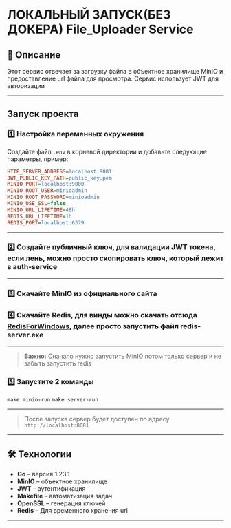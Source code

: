 # ЛОКАЛЬНЫЙ ЗАПУСК(БЕЗ ДОКЕРА) File_Uploader Service

## 📌 Описание

Этот сервис отвечает за загрузку файла в объектное хранилище MinIO и предоставление url файла для просмотра. Сервис использует JWT для авторизации

---
## Запуск проекта

### 1️⃣ Настройка переменных окружения
Создайте файл `.env` в корневой директории и добавьте следующие параметры, пример:

```ini
HTTP_SERVER_ADDRESS=localhost:8081
JWT_PUBLIC_KEY_PATH=public_key.pem
MINIO_PORT=localhost:9000
MINIO_ROOT_USER=minioadmin
MINIO_ROOT_PASSWORD=minioadmin
MINIO_USE_SSL=false
MINIO_URL_LIFETIME=48h
REDIS_URL_LIFETIME=1h
REDIS_PORT=localhost:6379
```

---

### 2️⃣ Создайте публичный ключ, для валидации JWT токена, если лень, можно просто скопировать ключ, который лежит в auth-service

---

### 3️⃣ Скачайте MinIO из официального сайта

### 4️⃣ Скачайте Redis, для винды можно скачать отсюда [RedisForWindows](https://github.com/tporadowski/redis/releases), далее просто запустить файл redis-server.exe

---
> **Важно:** Сначало нужно запустить MinIO потом только сервер и не забыть запустить redis

### 5️⃣ Запустите 2 команды 

``` make minio-run ```
``` make server-run ```

---

> После запуска сервер будет доступен по адресу `http://localhost:8081`

---

## 🛠 Технологии
- **Go** – версия 1.23.1
- **MinIO** – объектное хранилище
- **JWT** – аутентификация
- **Makefile** – автоматизация задач
- **OpenSSL** – генерация ключей
- **Redis** – Для временного хранения url

---
